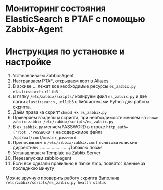# Мониторинг состояния ElasticSearch в PTAF с помощью Zabbix-Agent
# Инструкция по установке и настройке
1. Устанавливаем Zabbix-Agent
2. Настраиваем PTAF, открываем порт в Aliases
3. В архиве ... лежат все необходимые ресурсы `es_zabbix.py` `elasticsearch` `urllib3`
4. В папку `/etc/zabbix/scripts/` копируем файл `es_zabbix.py` и две папки `elasticsearch` , `urllib3` с библиотеками Python для работы скрипта.
5. Даём права на скрипт 
`chmod +x es_zabbix.py`
5. Проверяем владельца скрипта, при необходимости меняем на 
`chown zabbix:zabbix /etc/zabbix/scripts/es_zabbix.py`
6. В `es_zabbix.py` меняем PASSWORD  в строке `http_auth=('root','PASSWORD')` на содержимое файла `/opt/waf/conf/master_password`
7. Прописываем в `/etc/zabbix/zabbix.conf` пользовательские диррективы
........................Добавлю позже
8. Устанавливаем Template на Zabbix Server
9. Перезапускам zabbix-agent
10. Если все сделали правильно в папке /tmp/ появятся данные за последнюю минуту

Можно вручную проверить работу скрипта 
Выполнив 
`/etc/zabbix/scripts/es_zabbix.py health status`
